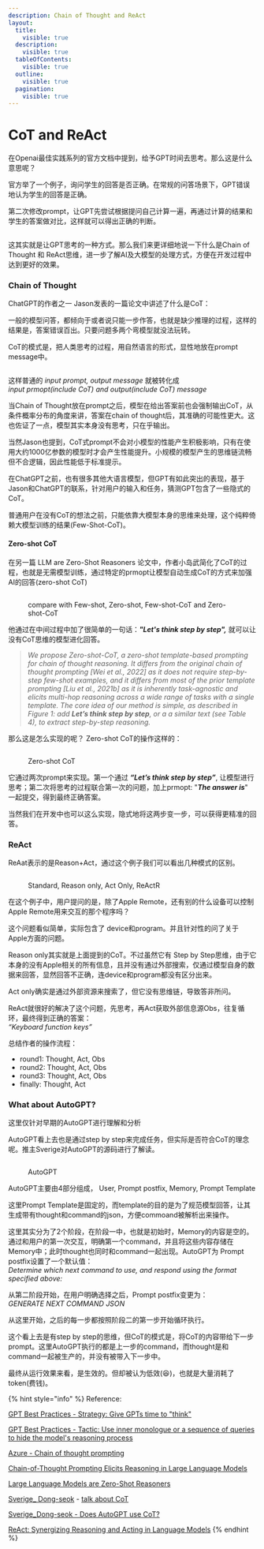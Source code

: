 ```yaml
---
description: Chain of Thought and ReAct
layout:
  title:
    visible: true
  description:
    visible: true
  tableOfContents:
    visible: true
  outline:
    visible: true
  pagination:
    visible: true
---
```


# CoT and ReAct

在Openai最佳实践系列的官方文档中提到，给予GPT时间去思考。那么这是什么意思呢？

官方举了一个例子，询问学生的回答是否正确。在常规的问答场景下，GPT错误地认为学生的回答是正确。

第二次修改prompt，让GPT先尝试根据提问自己计算一遍，再通过计算的结果和学生的答案做对比，这样就可以得出正确的判断。

<figure><img src="../.gitbook/assets/image (11).png" alt=""><figcaption></figcaption></figure>

这其实就是让GPT思考的一种方式。那么我们来更详细地说一下什么是Chain of Thought 和 ReAct思维，进一步了解AI及大模型的处理方式，方便在开发过程中达到更好的效果。



### Chain of Thought

ChatGPT的作者之一 Jason发表的一篇论文中讲述了什么是CoT：

一般的模型问答，都倾向于或者说只能一步作答，也就是缺少推理的过程，这样的结果是，答案错误百出。只要问题多两个弯模型就没法玩转。

CoT的模式是，把人类思考的过程，用自然语言的形式，显性地放在prompt message中。

<figure><img src="../.gitbook/assets/image (8).png" alt=""><figcaption></figcaption></figure>

这样普通的 _input prompt, output message_ 就被转化成 \
_input prmopt(include CoT) and output(include CoT) message_

当Chain of Thought放在prompt之后，模型在给出答案前也会强制输出CoT，从条件概率分布的角度来讲，答案在chain of thought后，其准确的可能性更大。这也佐证了一点，模型其实本身没有思考，只在乎输出。

当然Jason也提到，CoT式prompt不会对小模型的性能产生积极影响，只有在使用大约1000亿参数的模型时才会产生性能提升。小规模的模型产生的思维链流畅但不合逻辑，因此性能低于标准提示。

在ChatGPT之前，也有很多其他大语言模型，但GPT有如此突出的表现，基于Jason和ChatGPT的联系，针对用户的输入和任务，猜测GPT包含了一些隐式的CoT。

普通用户在没有CoT的想法之前，只能依靠大模型本身的思维来处理，这个纯粹倚赖大模型训练的结果(Few-Shot-CoT)。

#### Zero-shot CoT

在另一篇 LLM are Zero-Shot Reasoners 论文中，作者小岛武简化了CoT的过程，也就是无需模型训练，通过特定的prmopt让模型自动生成CoT的方式来加强AI的回答(zero-shot CoT)

<figure><img src="../.gitbook/assets/image (12).png" alt=""><figcaption><p>compare with Few-shot, Zero-shot, Few-shot-CoT and Zero-shot-CoT</p></figcaption></figure>

他通过在中间过程中加了很简单的一句话：_**"Let's think step by step",**_  就可以让没有CoT思维的模型进化回答。

> _We propose Zero-shot-CoT, a zero-shot template-based prompting for chain of thought reasoning. It differs from the original chain of thought prompting \[Wei et al., 2022] as it does not require step-by-step few-shot examples, and it differs from most of the prior template prompting \[Liu et al., 2021b] as it is inherently task-agnostic and elicits multi-hop reasoning across a wide range of tasks with a single template. The core idea of our method is simple, as described in Figure 1: add **Let’s think step by step**, or a a similar text (see Table 4), to extract step-by-step reasoning._

那么这是怎么实现的呢？  Zero-shot CoT的操作这样的：

<figure><img src="../.gitbook/assets/image (2).png" alt=""><figcaption><p>Zero-shot CoT</p></figcaption></figure>

它通过两次prompt来实现。第一个通过 _**“Let’s think step by step”**_, 让模型进行思考；第二次将思考的过程联合第一次的问题，加上prmopt: "_**The answer is**_" 一起提交，得到最终正确答案。

当然我们在开发中也可以这么实现，隐式地将这两步变一步，可以获得更精准的回答。



### ReAct

ReAat表示的是Reason+Act，通过这个例子我们可以看出几种模式的区别。

<figure><img src="../.gitbook/assets/image (3).png" alt=""><figcaption><p>Standard, Reason only, Act Only, ReActR</p></figcaption></figure>

在这个例子中，用户提问的是，除了Apple Remote，还有别的什么设备可以控制Apple Remote用来交互的那个程序吗？

这个问题看似简单，实际包含了 device和program。并且针对性的问了关于Apple方面的问题。

Reason only其实就是上面提到的CoT。不过虽然它有 Step by Step思维，由于它本身的没有Apple相关的所有信息，且并没有通过外部搜索，仅通过模型自身的数据来回答，显然回答不正确，连device和program都没有区分出来。

Act only确实是通过外部资源来搜索了，但它没有思维链，导致答非所问。

ReAct就很好的解决了这个问题，先思考，再Act获取外部信息源Obs，往复循环，最终得到正确的答案：\
_“Keyboard function keys”_

总结作者的操作流程：

* round1: Thought, Act, Obs
* round2: Thought, Act, Obs
* round3: Thought, Act, Obs
* finally: Thought, Act



### What about AutoGPT?

这里仅针对早期的AutoGPT进行理解和分析

AutoGPT看上去也是通过step by step来完成任务，但实际是否符合CoT的理念呢。推主Sverige对AutoGPT的源码进行了解读。

<figure><img src="../.gitbook/assets/image (6).png" alt=""><figcaption><p>AutoGPT</p></figcaption></figure>



AutoGPT主要由4部分组成， User, Prompt postfix, Memory, Prompt Template

这里Prompt Template是固定的，而template的目的是为了规范模型回答，让其生成带有thought和command的json，方便commoand被解析出来操作。

这里其实分为了2个阶段，在阶段一中，也就是初始时，Memory的内容是空的。通过和用户的第一次交互，明确第一个command，并且将这些内容存储在Memory中；此时thought也同时和command一起出现。AutoGPT为 Prompt postfix设置了一个默认值：\
_Determine which next command to use, and respond using the format specified above:_

从第二阶段开始，在用户明确选择之后，Prompt postfix变更为：\
_GENERATE NEXT COMMAND JSON_

从这里开始，之后的每一步都按照阶段二的第一步开始循环执行。

这个看上去是有step by step的思维，但CoT的模式是，将CoT的内容带给下一步prompt。这里AutoGPT执行的都是上一步的command，而thought是和command一起被生产的，并没有被带入下一步中。

最终从运行效果来看，是生效的。但却被认为低效(😆)，也就是大量消耗了token(费钱)。



{% hint style="info" %}
Reference:

[GPT Best Practices - Strategy: Give GPTs time to "think"](https://platform.openai.com/docs/guides/gpt-best-practices/strategy-give-gpts-time-to-think)

[GPT Best Practices - Tactic: Use inner monologue or a sequence of queries to hide the model's reasoning process](https://platform.openai.com/docs/guides/gpt-best-practices/tactic-use-inner-monologue-or-a-sequence-of-queries-to-hide-the-model-s-reasoning-process)

[Azure - Chain of thought prompting](https://learn.microsoft.com/en-us/azure/cognitive-services/openai/concepts/advanced-prompt-engineering?pivots=programming-language-chat-completions#chain-of-thought-prompting)

[Chain-of-Thought Prompting Elicits Reasoning in Large Language Models](https://arxiv.org/abs/2201.11903)

[Large Language Models are Zero-Shot Reasoners](https://arxiv.org/abs/2205.11916)

[Sverige\_ Dong-seok](https://twitter.com/realrenmin) - [talk about CoT](https://twitter.com/realrenmin/status/1643241565031366657)

[Sverige\_Dong-seok - Does AutoGPT use CoT?](https://twitter.com/realrenmin/status/1647383612931870720)

[ReAct: Synergizing Reasoning and Acting in Language Models](https://react-lm.github.io/)
{% endhint %}

